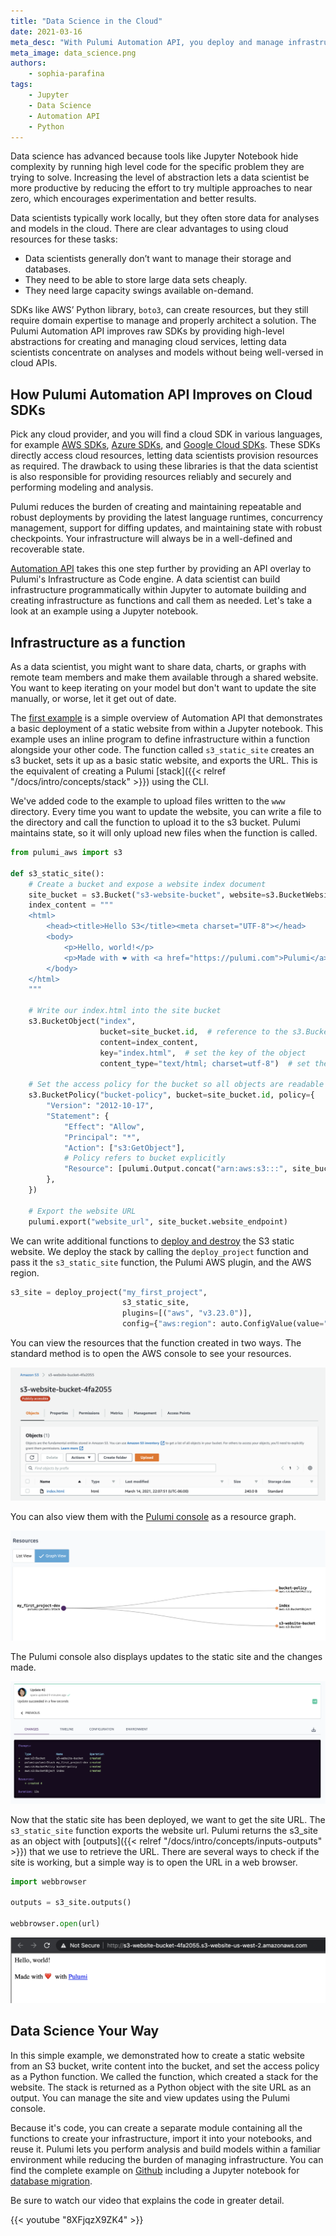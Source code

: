 ```yaml
---
title: "Data Science in the Cloud"
date: 2021-03-16
meta_desc: "With Pulumi Automation API, you deploy and manage infrastructure such as storage and databases within a Jupyter notebook."
meta_image: data_science.png
authors:
    - sophia-parafina
tags:
    - Jupyter
    - Data Science
    - Automation API
    - Python
---
```


Data science has advanced because tools like Jupyter Notebook hide complexity by running high level code for the specific problem they are trying to solve. Increasing the level of abstraction lets a data scientist be more productive by reducing the effort to try multiple approaches to near zero, which encourages experimentation and better results.

Data scientists typically work locally, but they often store data for analyses and models in the cloud. There are clear advantages to using cloud resources for these tasks:

- Data scientists generally don’t want to manage their storage and databases.
- They need to be able to store large data sets cheaply.
- They need large capacity swings available on-demand.

SDKs like AWS’ Python library, `boto3`, can create resources, but they still require domain expertise to manage and properly architect a solution. The Pulumi Automation API improves raw SDKs by providing high-level abstractions for creating and managing cloud services, letting data scientists concentrate on analyses and models without being well-versed in cloud APIs.

<!--more-->

## How Pulumi Automation API Improves on Cloud SDKs

Pick any cloud provider, and you will find a cloud SDK in various languages, for example [AWS SDKs](https://aws.amazon.com/tools/), [Azure SDKs](https://azure.microsoft.com/en-us/downloads/), and [Google Cloud SDKs](https://cloud.google.com/sdk). These SDKs directly access cloud resources, letting data scientists provision resources as required. The drawback to using these libraries is that the data scientist is also responsible for providing resources reliably and securely and performing modeling and analysis.

Pulumi reduces the burden of creating and maintaining repeatable and robust deployments by providing the latest language runtimes, concurrency management, support for diffing updates, and maintaining state with robust checkpoints. Your infrastructure will always be in a well-defined and recoverable state.

[Automation API](https://github.com/pulumi/automation-api-examples) takes this one step further by providing an API overlay to Pulumi's Infrastructure as Code engine. A data scientist can build infrastructure programmatically within Jupyter to automate building and creating infrastructure as functions and call them as needed. Let's take a look at an example using a Jupyter notebook.

## Infrastructure as a function

As a data scientist, you might want to share data, charts, or graphs with remote team members and make them available through a shared website. You want to keep iterating on your model but don't want to update the site manually, or worse, let it get out of date.

The [first example](https://github.com/pulumi/automation-api-examples/blob/main/python/pulumi_via_jupyter/automation_api.ipynb) is a simple overview of Automation API that demonstrates a basic deployment of a static website from within a Jupyter notebook. This example uses an inline program to define infrastructure within a function alongside your other code. The function called `s3_static_site` creates an s3 bucket, sets it up as a basic static website, and exports the URL. This is the equivalent of creating a Pulumi [stack]({{< relref "/docs/intro/concepts/stack" >}}) using the CLI.

We've added code to the example to upload files written to the `www` directory. Every time you want to update the website, you can write a file to the directory and call the function to upload it to the s3 bucket. Pulumi maintains state, so it will only upload new files when the function is called.

```python
from pulumi_aws import s3

def s3_static_site():
    # Create a bucket and expose a website index document
    site_bucket = s3.Bucket("s3-website-bucket", website=s3.BucketWebsiteArgs(index_document="index.html"))
    index_content = """
    <html>
        <head><title>Hello S3</title><meta charset="UTF-8"></head>
        <body>
            <p>Hello, world!</p>
            <p>Made with ❤️ with <a href="https://pulumi.com">Pulumi</a></p>
        </body>
    </html>
    """

    # Write our index.html into the site bucket
    s3.BucketObject("index",
                    bucket=site_bucket.id,  # reference to the s3.Bucket object
                    content=index_content,
                    key="index.html",  # set the key of the object
                    content_type="text/html; charset=utf-8")  # set the MIME type of the file

    # Set the access policy for the bucket so all objects are readable
    s3.BucketPolicy("bucket-policy", bucket=site_bucket.id, policy={
        "Version": "2012-10-17",
        "Statement": {
            "Effect": "Allow",
            "Principal": "*",
            "Action": ["s3:GetObject"],
            # Policy refers to bucket explicitly
            "Resource": [pulumi.Output.concat("arn:aws:s3:::", site_bucket.id, "/*")]
        },
    })

    # Export the website URL
    pulumi.export("website_url", site_bucket.website_endpoint)
```

We can write additional functions to [deploy and destroy](https://nbviewer.jupyter.org/github/pulumi/automation-api-examples/blob/main/python/pulumi_via_jupyter/automation_api.ipynb#Automating-your-deployment) the S3 static website. We deploy the stack by calling the `deploy_project` function and pass it the `s3_static_site` function, the Pulumi AWS plugin, and the AWS region.

```python
s3_site = deploy_project("my_first_project",
                         s3_static_site,
                         plugins=[("aws", "v3.23.0")],
                         config={"aws:region": auto.ConfigValue(value="us-west-2")})
```

You can view the resources that the function created in two ways. The standard method is to open the AWS console to see your resources.

![AWS Console](aws_console.png)

You can also view them with the [Pulumi console](https://app.pulumi.com) as a resource graph.

![Pulumi resource graph](pulumi_resource_graph.png)

The Pulumi console also displays updates to the static site and the changes made.

![Pulumi updates](pulumi_updates.png)

Now that the static site has been deployed, we want to get the site URL. The `s3_static_site` function exports the website url. Pulumi returns the s3_site as an object with [outputs]({{< relref "/docs/intro/concepts/inputs-outputs" >}}) that we use to retrieve the URL. There are several ways to check if the site is working, but a simple way is to open the URL in a web browser.

```python
import webbrowser

outputs = s3_site.outputs()

webbrowser.open(url)
```

![Browser](browser.png)

## Data Science Your Way

In this simple example, we demonstrated how to create a static website from an S3 bucket, write content into the bucket, and set the access policy as a Python function. We called the function, which created a stack for the website. The stack is returned as a Python object with the site URL as an output. You can manage the site and view updates using the Pulumi console.

Because it's code, you can create a separate module containing all the functions to create your infrastructure, import it into your notebooks, and reuse it. Pulumi lets you perform analysis and build models within a familiar environment while reducing the burden of managing infrastructure. You can find the complete example on [Github](https://github.com/pulumi/automation-api-examples/tree/main/python/pulumi_via_jupyter) including a Jupyter notebook for [database migration](https://github.com/pulumi/automation-api-examples/blob/main/python/pulumi_via_jupyter/database_migration.ipynb).

Be sure to watch our video that explains the code in greater detail.

{{< youtube "8XFjqzX9ZK4" >}}
